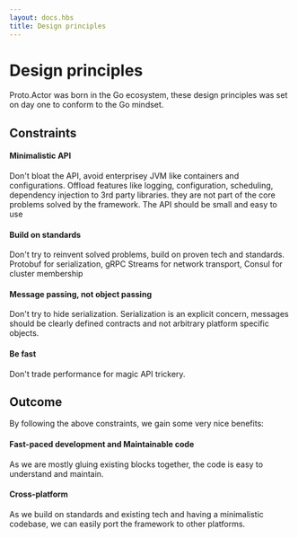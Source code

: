 ```yaml
---
layout: docs.hbs
title: Design principles
---
```


# Design principles

Proto.Actor was born in the Go ecosystem, these design principles was set on day one to conform to the Go mindset.

## Constraints

####  Minimalistic API
Don't bloat the API, avoid enterprisey JVM like containers and configurations.
Offload features like logging, configuration, scheduling, dependency injection to 3rd party libraries. they are not part of the core problems solved by the framework.
The API should be small and easy to use

####  Build on standards
Don't try to reinvent solved problems, build on proven tech and standards.
Protobuf for serialization, gRPC Streams for network transport, Consul for cluster membership

####  Message passing, not object passing
Don't try to hide serialization. 
Serialization is an explicit concern, messages should be clearly defined contracts and not arbitrary platform specific objects.

####  Be fast
Don't trade performance for magic API trickery.

## Outcome

By following the above constraints, we gain some very nice benefits:

####  Fast-paced development and Maintainable code
As we are mostly gluing existing blocks together, the code is easy to understand and maintain.

####  Cross-platform
As we build on standards and existing tech and having a minimalistic codebase, we can easily port the framework to other platforms.
